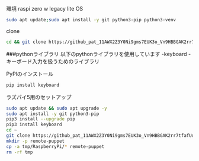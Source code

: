 環境
raspi zero w
legacy lite OS

```bash
sudo apt update;sudo apt install -y git python3-pip python3-venv
```

clone

```bash
cd && git clone https://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@github.com/mizunoshota2001/remote-puppet.git tmp && mkdir -p remote-puppet && cp -a tmp/RaspberryPi/* remote-puppet && rm -rf tmp

```
###pythonライブラリ
以下のpythonライブラリを使用しています
-keyboard - キーボード入力を扱うためのライブラリ

PyPlのインストール
```bash
pip install keyboard
```

ラズパイ5用のセットアップ
```bash
sudo apt update && sudo apt upgrade -y
sudo apt install -y git python3-pip
pip3 install --upgrade pip
pip3 install keyboard
cd ~
git clone https://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@github.com/mizunoshota2001/remote-puppet.git tmp
mkdir -p remote-puppet
cp -a tmp/RaspberryPi/* remote-puppet
rm -rf tmp

```